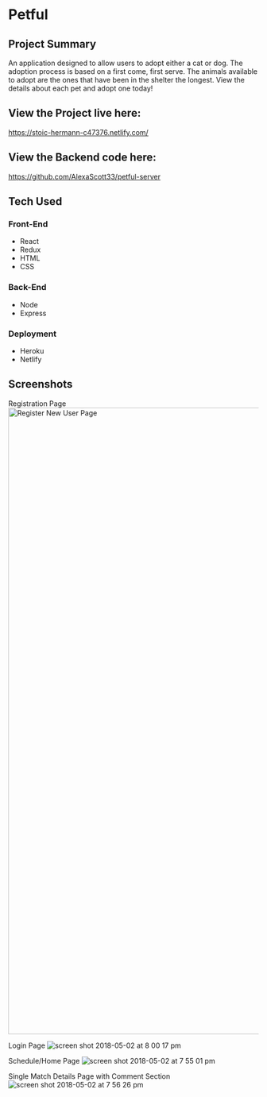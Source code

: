 # Petful 

## Project Summary
An application designed to allow users to adopt either a cat or dog. The adoption process is based on a first come, first serve. The animals available to adopt are the ones that have been in the shelter the longest. View the details about each pet and adopt one today!

## View the Project live here:
https://stoic-hermann-c47376.netlify.com/

## View the Backend code here:
https://github.com/AlexaScott33/petful-server

## Tech Used

### Front-End
* React
* Redux
* HTML
* CSS

### Back-End
* Node
* Express

### Deployment
* Heroku
* Netlify

## Screenshots

Registration Page
<img width="1262" alt="Register New User Page" src="https://user-images.githubusercontent.com/35544816/39558248-d28e88ec-4e41-11e8-9e9a-83e3ff0fdd0f.png">

Login Page
![screen shot 2018-05-02 at 8 00 17 pm](https://user-images.githubusercontent.com/35544816/39558447-8bf04054-4e43-11e8-9969-0ac7593694a1.png)

Schedule/Home Page
![screen shot 2018-05-02 at 7 55 01 pm](https://user-images.githubusercontent.com/35544816/39558357-c8edc19e-4e42-11e8-9c97-46052a54c30a.png)

Single Match Details Page with Comment Section
![screen shot 2018-05-02 at 7 56 26 pm](https://user-images.githubusercontent.com/35544816/39558379-f54553ec-4e42-11e8-8ccd-531ccaa04c0f.png)

